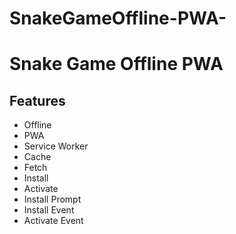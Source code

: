 # SnakeGameOffline-PWA-
# Snake Game Offline PWA

## Features

- Offline
- PWA
- Service Worker
- Cache
- Fetch
- Install
- Activate
- Install Prompt
- Install Event 
- Activate Event
